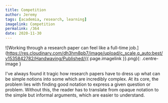 ```yaml
---
title: Competition
author: Jeremy
tags: [academia, research, learning]
imagelink: Competition
permalink: /364
date: 2020-11-30
---
```


![Working through a research paper can feel like a full-time job.](https://res.cloudinary.com/dh3hm8pb7/image/upload/c_scale,q_auto:best/v1535842782/Handwaving/Published/{{ page.imagelink }}.png){: .centre-image }

I've always found it tragic how research papers have to dress up what can be simple notions into some which are incredibly complex. At its core, the problem lies with finding good notation to express a given question or problem. Without this, the reader has to translate from opaque notation to the simple but informal arguments, which are easier to understand.
